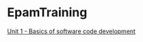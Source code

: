 # EpamTraining

[Unit 1 - Basics of software code development](https://github.com/liakhauPavel1991/EpamTraining/tree/master/src)

